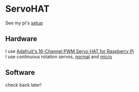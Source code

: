 # ServoHAT
See my pi's [setup](https://github.com/jorgenmiller/Raspberry-Pi-Setup.git)  

## Hardware
I use [Adafruit's 16-Channel PWM Servo HAT for Raspberry Pi](https://www.adafruit.com/product/2327)  
I use continuous rotation servos, [normal](https://www.adafruit.com/product/154) and [micro](https://www.adafruit.com/product/2442)  

## Software
check back later!
